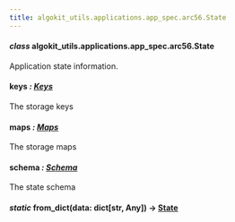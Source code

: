 ```yaml
---
title: algokit_utils.applications.app_spec.arc56.State
---
```

#### *class* algokit_utils.applications.app_spec.arc56.State

Application state information.

#### keys *: [Keys](#algokit_utils.applications.app_spec.arc56.Keys)*

The storage keys

#### maps *: [Maps](#algokit_utils.applications.app_spec.arc56.Maps)*

The storage maps

#### schema *: [Schema](#algokit_utils.applications.app_spec.arc56.Schema)*

The state schema

#### *static* from_dict(data: dict[str, Any]) → [State](#algokit_utils.applications.app_spec.arc56.State)